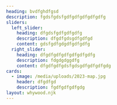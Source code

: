 ```yaml
---
heading: bvdfghdfgsd
description: fgdsfgdsfgdfgdfgdfgdfgdfg
sliders:
  left_slider:
    heading: dfgdsfgdfgdfgdfg
    description: dfgdfgdsgdfgdfgd
    content: gdsfgdfgdgdfgdfgdfg
  right_slider:
    heading: dfgdfgdfgdfgdfgdfgdfg
    description: fdgdgdggdfg
    content: dfgdfgdfgdsfgdsgdfgdfgdfgdg
cards:
  - image: /media/uploads/2023-map.jpg
    header: dfgdfgd
    description: fgdfgdfgdfgdg
layout: whywood.njk
---
```

